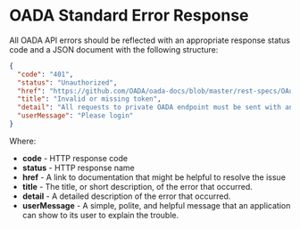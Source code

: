 # OADA Standard Error Response

All OADA API errors should be reflected with an appropriate response status code
and a JSON document with the following structure:

```json
{
  "code": "401",
  "status": "Unauthorized",
  "href": "https://github.com/OADA/oada-docs/blob/master/rest-specs/OAuth2.md",
  "title": "Invalid or missing token",
  "detail": "All requests to private OADA endpoint must be sent with an Authorization header that contains a valid Bearer token",
  "userMessage": "Please login"
}
```

Where:

- **code** - HTTP response code
- **status** - HTTP response name
- **href** - A link to documentation that might be helpful to resolve the issue
- **title** - The title, or short description, of the error that occurred.
- **detail** - A detailed description of the error that occurred.
- **userMessage** - A simple, polite, and helpful message that an application
  can show to its user to explain the trouble.
